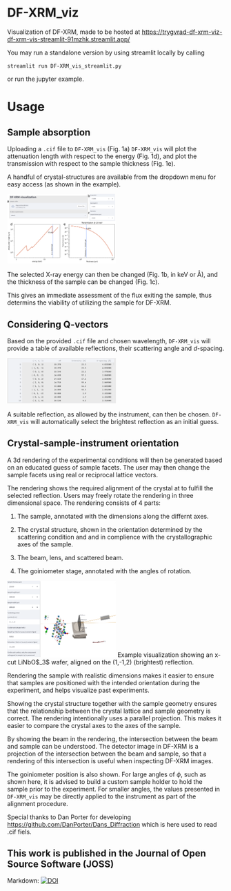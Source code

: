 # DF-XRM_viz
Visualization of DF-XRM, made to be hosted at https://trygvrad-df-xrm-viz-df-xrm-vis-streamlit-91mzhk.streamlit.app/

You may run a standalone version by using streamlit locally by calling
```
streamlit run DF-XRM_vis_streamlit.py
```
or run the jupyter example.

# Usage

Sample absorption
---------------------------

Uploading a `.cif` file to `DF-XRM_vis` (Fig. 1a) `DF-XRM_vis` will plot the attenuation length with respect to the energy (Fig. 1d), and plot the transmission with respect to the sample thickness (Fig. 1e).

A handful of crystal-structures are available from the dropdown menu for easy access (as shown in the example).

<img src="assets/figures_for_readme/df-xrm_1.png" width=50%>

The selected X-ray energy can then be changed (Fig. 1b, in keV or Å), and
the thickness of the sample can be changed (Fig. 1c).

This gives an immediate assessment of the flux exiting the sample, thus determins the viability of utilizing the sample for DF-XRM.

Considering Q-vectors
---------------------

Based on the provided `.cif` file and chosen wavelength, `DF-XRM_vis` will provide a table of available reflections, their scattering angle and *d*-spacing.

<img src="assets/figures_for_readme/df-xrm_2.png" width=50%>

A suitable reflection, as allowed by the instrument, can then be chosen. `DF-XRM_vis` will automatically select the brightest reflection as an initial guess.

Crystal-sample-instrument orientation
-------------------------------------

A 3d rendering of the experimental conditions will then be generated based on an educated guess of sample facets. The user may then change the sample facets using real or reciprocal lattice vectors.

The rendering shows the required alignment of the crystal at to fulfill the selected reflection. Users may freely rotate the rendering in three dimensional space. The rendering consists of 4 parts:

1. The sample, annotated with the dimensions along the differnt axes.

2. The crystal structure, shown in the orientation determined by the scattering condition and and in complience with the crystallographic axes of the sample.

3. The beam, lens, and scattered beam.

4. The goiniometer stage, annotated with the angles of rotation.

<img src="assets/figures_for_readme/df-xrm_3.png" width=50%>
Example visualization showing an x-cut LiNbO$_3$ wafer, aligned on the (1,-1,2) (brightest) reflection.

Rendering the sample with realistic dimensions makes it easier to ensure that samples are positioned with the intended orientation during the experiment, and helps visualize past experiments. 

Showing the crystal structure together with the sample geometry ensures that the relationship between the crystal lattice and sample geometry is correct. The rendering intentionally uses a parallel projection. 
This makes it easier to compare the crystal axes to the axes of the sample. 

By showing the beam in the rendering, the intersection between the beam and sample can be understood. The detector image in DF-XRM is a projection of the intersection between the beam and sample, so that a rendering of this intersection is useful when inspecting DF-XRM images. 

The goiniometer position is also shown. For large angles of $\phi$, such as shown here, it is advised to build a custom sample holder to hold the sample prior to the experiment. For smaller angles, the values presented in `DF-XRM_vis` may be directly applied to the instrument as part of the alignment procedure.



Special thanks to Dan Porter for developing https://github.com/DanPorter/Dans_Diffraction which is here used to read .cif fiels. 

This work is published in the Journal of Open Source Software (JOSS)
---------------------------------------------------------------------
Markdown:
[![DOI](https://joss.theoj.org/papers/10.21105/joss.05177/status.svg)](https://doi.org/10.21105/joss.05177)
